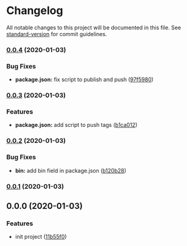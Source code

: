 # Changelog

All notable changes to this project will be documented in this file. See [standard-version](https://github.com/conventional-changelog/standard-version) for commit guidelines.

### [0.0.4](https://github.com/hyphaene-npm/prismafire/compare/v0.0.3...v0.0.4) (2020-01-03)


### Bug Fixes

* **package.json:** fix script to publish and push ([97f5980](https://github.com/hyphaene-npm/prismafire/commit/97f598074a78a03e10b3967536d3c92f89d5be8e))

### [0.0.3](https://github.com/hyphaene-npm/prismafire/compare/v0.0.2...v0.0.3) (2020-01-03)


### Features

* **package.json:** add script to push tags ([b1ca012](https://github.com/hyphaene-npm/prismafire/commit/b1ca0125cce68a728b3a35648e8ca9ffada20cda))

### [0.0.2](https://github.com/hyphaene-npm/prismafire/compare/v0.0.1...v0.0.2) (2020-01-03)


### Bug Fixes

* **bin:** add bin field in package.json ([b120b28](https://github.com/hyphaene-npm/prismafire/commit/b120b28b26d89a5b0e6c258f0e087a279e18589f))

### [0.0.1](https://github.com/hyphaene-npm/prismafire/compare/v0.0.0...v0.0.1) (2020-01-03)

## 0.0.0 (2020-01-03)


### Features

* init project ([11b55f0](https://github.com/hyphaene-npm/prismafire/commit/11b55f0f8e24a7b9de8a32fd23956e75a0936c16))
